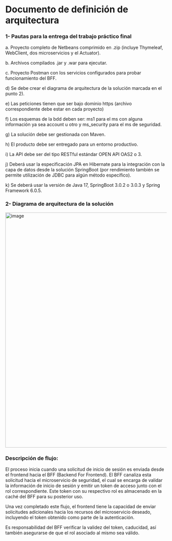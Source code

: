 
<h1>
Documento de definición de arquitectura
</h1>
<h3>1- Pautas para la entrega del trabajo práctico final</h3>

a. Proyecto completo de Netbeans comprimido en .zip (incluye Thymeleaf, WebClient,
dos microservicios y el Actuator).

b. Archivos compilados .jar y .war para ejecutar.

c. Proyecto Postman con los servicios configurados para probar funcionamiento del
BFF.

d) Se debe crear el diagrama de arquitectura de la solución marcada en el punto 2).

e) Las peticiones tienen que ser bajo dominio https (archivo correspondiente debe estar en
cada proyecto)

f) Los esquemas de la bdd deben ser: ms1 para el ms con alguna información ya sea
account u otro y ms_security para el ms de seguridad.

g) La solución debe ser gestionada con Maven.

h) El producto debe ser entregado para un entorno productivo.

i) La API debe ser del tipo RESTful estándar OPEN API OAS2 o 3.

j) Deberá usar la especificación JPA en Hibernate para la integración con la capa de datos
desde la solución SpringBoot (por rendimiento también se permite utilización de JDBC
para algún método específico).

k) Se deberá usar la versión de Java 17, SpringBoot 3.0.2 o 3.0.3 y Spring Framework 6.0.5.
<h3>2- Diagrama de arquitectura de la solución</h3>
<img width="1433" height="733" alt="image" src="https://github.com/user-attachments/assets/f7079590-ce33-46fb-9d5a-5b724c6f8a37" />

<h3>Descripción de flujo:</h3>

El proceso inicia cuando una solicitud de inicio de sesión es enviada desde el frontend hacia
el BFF (Backend For Frontend). El BFF canaliza esta solicitud hacia el microservicio de
seguridad, el cual se encarga de validar la información de inicio de sesión y emitir un token
de acceso junto con el rol correspondiente. Este token con su respectivo rol es almacenado
en la caché del BFF para su posterior uso.

Una vez completado este flujo, el frontend tiene la capacidad de enviar solicitudes
adicionales hacia los recursos del microservicio deseado, incluyendo el token obtenido
como parte de la autenticación.

Es responsabilidad del BFF verificar la validez del token, caducidad, así también
asegurarse de que el rol asociado al mismo sea válido.

